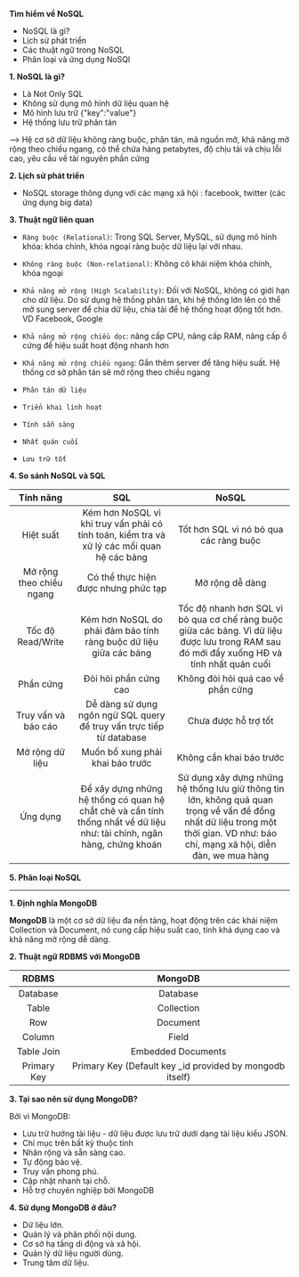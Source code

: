 
**Tìm hiểm về NoSQL** 
- NoSQL là gì?
- Lịch sử phát triển 
- Các thuật ngữ trong NoSQL 
- Phân loại và ứng dụng NoSQl 

**1. NoSQL là gì?**

- Là Not Only SQL 
- Không sử dụng mô hình dữ liệu quan hệ 
- Mô hình lưu trữ {"key":"value"}
- Hệ thống lưu trữ phân tán

--> Hệ cơ sở dữ liệu không ràng buộc, phân tán, mã nguồn mở, khả năng mở rộng theo chiều ngang, có thể chứa hàng petabytes, độ chịu tải và chịu lỗi cao, yêu cầu về tài nguyên phần cứng

**2. Lịch sử phát triển**

- NoSQL storage thông dụng với các mạng xã hội : facebook, twitter (các ứng dụng big data)

**3. Thuật ngữ liên quan**
- ```Ràng buộc (Relational)```: Trong SQL Server, MySQL, sử dụng mô hình khóa: khóa chính, khóa ngoại ràng buộc dữ liệu lại với nhau.

- ```Không ràng buộc (Non-relational)```: Không có khái niệm khóa chính, khóa ngoại

- ```Khả năng mở rộng (High Scalability)```: Đối với NoSQL, không có giới hạn cho dữ liệu. Do sử dụng hệ thống phân tán, khi hệ thống lớn lên có thể mở sung server để chia dữ liệu, chia tải để hệ thống hoạt động tốt hơn. VD Facebook, Google

- ```Khả năng mở rộng chiều dọc```: nâng cấp CPU, nâng cấp RAM, nâng cấp ổ cứng để hiệu suất hoạt động nhanh hơn
- ```Khả năng mở rộng chiều ngang```: Gắn thêm server để tăng hiệu suất. Hệ thống cơ sở phân tán sẽ mở rộng theo chiều ngang

- ```Phân tán dữ liệu```
- ```Triển khai linh hoạt```
- ```Tính sẵn sàng```
- ```Nhất quán cuối```
- ```Lưu trữ tốt```

**4. So sánh NoSQL và SQL**

|Tính năng|SQL|NoSQL|
|:---:|:---:|:---:|
|Hiệt suất| Kém hơn NoSQL vì khi truy vấn phải có tính toán, kiểm tra và xử lý các mối quan hệ các bảng| Tốt hơn SQL vì nó bỏ qua các ràng buộc|
|Mở rộng theo chiều ngang|Có thể thực hiện được nhưng phức tạp| Mở rộng dễ dàng|
|Tốc độ Read/Write|Kém hơn NoSQL do phải đảm bảo tính ràng buộc dữ liệu giữa các bảng|Tốc độ nhanh hơn SQL vì bỏ qua cơ chế ràng buộc giữa các bảng. Vì dữ liệu được lưu trong RAM sau đó mới đẩy xuống HĐ và tính nhất quán cuối|
|Phần cứng|Đòi hỏi phần cứng cao| Không đòi hỏi quá cao về phần cứng|
|Truy vấn và báo cáo|Dễ dàng sử dụng ngôn ngữ SQL query để truy vấn trực tiếp từ database| Chưa được hỗ trợ tốt|
|Mở rộng dữ liệu|Muốn bổ xung phải khai báo trước| Không cần khai báo trước
|Ứng dụng| Để xây dựng những hệ thống có quan hệ chắt chẽ và cần tính thống nhất về dữ liệu như: tài chính, ngân hàng, chứng khoán|Sử dụng xây dựng những hệ thống lưu giữ thông tin lớn, không quá quan trọng về vấn đề đồng nhất dữ liệu trong một thời gian. VD như: báo chí, mạng xã hội, diễn đàn, we mua hàng|

**5. Phân loại NoSQL**




---

**1. Định nghĩa MongoDB**

**MongoDB** là một cơ sở dữ liệu đa nền tảng, hoạt động trên các khái niệm Collection và Document, nó cung cấp hiệu suất cao, tính khả dụng cao và khả năng mở rộng dễ dàng.

**2. Thuật ngữ RDBMS với MongoDB**

|RDBMS|MongoDB|
|:---:|:---:|
|Database|Database|
|Table|Collection|
|Row|Document|
|Column|Field|
|Table Join	|Embedded Documents|
|Primary Key|Primary Key (Default key _id provided by mongodb itself)|

**3. Tại sao nên sử dụng MongoDB?** 

Bởi vì MongoDB:

- Lưu trữ hướng tài liệu - dữ liệu được lưu trữ dưới dạng tài liệu kiểu JSON.
- Chỉ mục trên bất kỳ thuộc tính
- Nhân rộng và sẵn sàng cao.
- Tự động bảo vệ.
- Truy vấn phong phú.
- Cập nhật nhanh tại chỗ.
- Hỗ trợ chuyên nghiệp bởi MongoDB

**4. Sử dụng MongoDB ở đâu?**

- Dữ liệu lớn.
- Quản lý và phân phối nội dung.
- Cơ sở hạ tầng di động và xã hội.
- Quản lý dữ liệu người dùng.
- Trung tâm dữ liệu.
